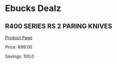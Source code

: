 
# Ebucks Dealz
## R400 SERIES RS 2 PARING KNIVES
[Product Page](https://www.ebucks.com/web/shop/productSelected.do?prodId=1155327150&catId=704983235)

Price: R99.00

Savings: 100.0


	